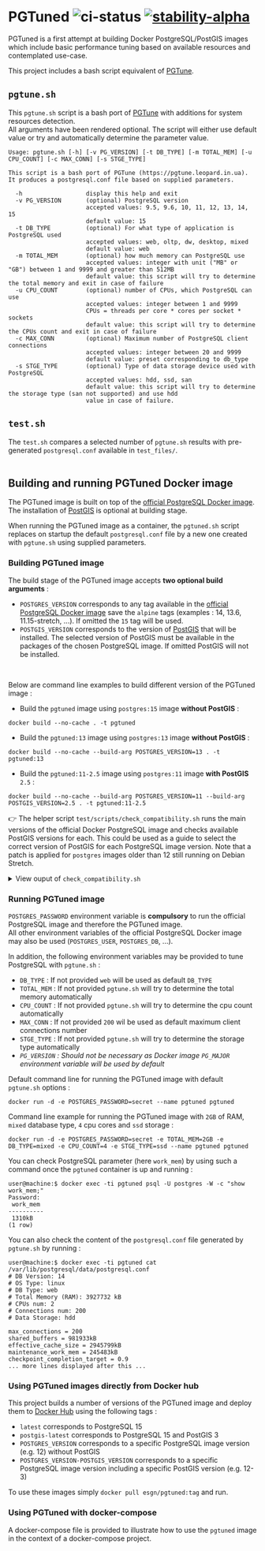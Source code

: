 # PGTuned ![ci-status](https://github.com/esgn/pgtuned/actions/workflows/docker-image.yml/badge.svg) [![stability-alpha](https://img.shields.io/badge/stability-alpha-f4d03f.svg)](https://github.com/mkenney/software-guides/blob/master/STABILITY-BADGES.md#alpha)

PGTuned is a first attempt at building Docker PostgreSQL/PostGIS images which include basic performance tuning based on available resources and contemplated use-case.  

This project includes a bash script equivalent of [PGTune](https://github.com/le0pard/pgtune).

## `pgtune.sh`

This `pgtune.sh` script is a bash port of [PGTune](https://github.com/le0pard/pgtune) with additions for system resources detection.    
All arguments have been rendered optional. The script will either use default value or try and automatically determine the parameter value.

```
Usage: pgtune.sh [-h] [-v PG_VERSION] [-t DB_TYPE] [-m TOTAL_MEM] [-u CPU_COUNT] [-c MAX_CONN] [-s STGE_TYPE]

This script is a bash port of PGTune (https://pgtune.leopard.in.ua).
It produces a postgresql.conf file based on supplied parameters.

  -h                  display this help and exit
  -v PG_VERSION       (optional) PostgreSQL version
                      accepted values: 9.5, 9.6, 10, 11, 12, 13, 14, 15
                      default value: 15
  -t DB_TYPE          (optional) For what type of application is PostgreSQL used
                      accepted values: web, oltp, dw, desktop, mixed
                      default value: web
  -m TOTAL_MEM        (optional) how much memory can PostgreSQL use
                      accepted values: integer with unit ("MB" or "GB") between 1 and 9999 and greater than 512MB
                      default value: this script will try to determine the total memory and exit in case of failure
  -u CPU_COUNT        (optional) number of CPUs, which PostgreSQL can use
                      accepted values: integer between 1 and 9999
                      CPUs = threads per core * cores per socket * sockets
                      default value: this script will try to determine the CPUs count and exit in case of failure
  -c MAX_CONN         (optional) Maximum number of PostgreSQL client connections
                      accepted values: integer between 20 and 9999
                      default value: preset corresponding to db_type
  -s STGE_TYPE        (optional) Type of data storage device used with PostgreSQL
                      accepted values: hdd, ssd, san
                      default value: this script will try to determine the storage type (san not supported) and use hdd
                      value in case of failure.
```

## `test.sh`

The `test.sh` compares a selected number of `pgtune.sh` results with pre-generated `postgresql.conf` available in `test_files/`.  
<br />

## Building and running PGTuned Docker image

The PGTuned image is built on top of the [official PostgreSQL Docker image](https://hub.docker.com/_/postgres). The installation of [PostGIS](https://postgis.net/) is optional at building stage.  

When running the PGTuned image as a container, the `pgtuned.sh` script replaces on startup the default `postgresql.conf` file by a new one created with `pgtune.sh` using supplied parameters.

### Building PGTuned image

The build stage of the PGTuned image accepts **two optional build arguments** :
* `POSTGRES_VERSION` corresponds to any tag available in the [official PostgreSQL Docker image](https://hub.docker.com/_/postgres) save the `alpine` tags (examples : 14, 13.6, 11.15-stretch, ...). If omitted the `15` tag will be used.
* `POSTGIS_VERSION` corresponds to the version of [PostGIS](https://postgis.net/) that will be installed. The selected version of PostGIS must be available in the packages of the chosen PostgreSQL image. If omitted PostGIS will not be installed.  
<br />

Below are command line examples to build different version of the PGTuned image :

* Build the `pgtuned` image using `postgres:15` image **without PostGIS** :

```
docker build --no-cache . -t pgtuned
```

* Build the `pgtuned:13` image using `postgres:13` image **without PostGIS** :

```
docker build --no-cache --build-arg POSTGRES_VERSION=13 . -t pgtuned:13
```

* Build the `pgtuned:11-2.5` image using `postgres:11` image **with PostGIS** `2.5` :

```
docker build --no-cache --build-arg POSTGRES_VERSION=11 --build-arg POSTGIS_VERSION=2.5 . -t pgtuned:11-2.5
```

:point_right: The helper script `test/scripts/check_compatibility.sh` runs the main versions of the official Docker PostgreSQL image and checks available PostGIS versions for each. This could be used as a guide to select the correct version of PostGIS for each PostgreSQL image version. Note that a patch is applied for `postgres` images older than 12 still running on Debian Stretch.

<details> 
<summary>View ouput of <code>check_compatibility.sh</code></summary>
<pre>
<code>
Examining postgres:15
######################
Available PostGIS versions : 3
Running on Debian GNU/Linux 11 (bullseye)
<br/>
Examining postgres:14
######################
Available PostGIS versions : 3
Running on Debian GNU/Linux 11 (bullseye)
<br/>
Examining postgres:13
######################
Available PostGIS versions : 3
Running on Debian GNU/Linux 11 (bullseye)
<br/>
Examining postgres:12
######################
Available PostGIS versions : 3
Running on Debian GNU/Linux 11 (bullseye)
<br/>
Examining postgres:11
######################
applying apt-archive.postgres.org patch
Available PostGIS versions : 2.5 3
Running on Debian GNU/Linux 9 (stretch)
<br/>
Examining postgres:11-bullseye
######################
Available PostGIS versions : 3
Running on Debian GNU/Linux 11 (bullseye)
<br/>
Examining postgres:10
######################
applying apt-archive.postgres.org patch
Available PostGIS versions : 2.4 2.5 3
Running on Debian GNU/Linux 9 (stretch)
<br/>
Examining postgres:10-bullseye
######################
Available PostGIS versions : 3
Running on Debian GNU/Linux 11 (bullseye)
<br/>
Examining postgres:9.6
######################
applying apt-archive.postgres.org patch
Available PostGIS versions : 2.3 2.4 2.5 3
Running on Debian GNU/Linux 9 (stretch)
<br/>
Examining postgres:9.6-bullseye
######################
Available PostGIS versions : 3
Running on Debian GNU/Linux 11 (bullseye)
<br/>
Examining postgres:9.5
######################
applying apt-archive.postgres.org patch
Available PostGIS versions : 2.3 2.4 2.5 3
Running on Debian GNU/Linux 9 (stretch)
</code>
</pre>
</details>

### Running PGTuned image

`POSTGRES_PASSWORD` environment variable is **compulsory** to run the official PostgreSQL image and therefore the PGTuned image.  
All other environment variables of the official PostgreSQL Docker image may also be used (`POSTGRES_USER`, `POSTGRES_DB`, ...).

In addition, the following environment variables may be provided to tune PostgreSQL with `pgtune.sh` :
* `DB_TYPE` : If not provided `web` will be used as default `DB_TYPE`
* `TOTAL_MEM` : If not provided `pgtune.sh` will try to determine the total memory automatically
* `CPU_COUNT` : If not provided `pgtune.sh` will try to determine the cpu count automatically
* `MAX_CONN` : If not provided `200` wil be used as default maximum client connections number
* `STGE_TYPE` : If not provided `pgtune.sh` will try to determine the storage type automatically
* *`PG_VERSION` : Should not be necessary as Docker image `PG_MAJOR` environment variable will be used by default*

Default command line for running the PGTuned image with default `pgtune.sh` options :
```
docker run -d -e POSTGRES_PASSWORD=secret --name pgtuned pgtuned
```

Command line example for running the PGTuned image with `2GB` of RAM, `mixed` database type, `4` cpu cores and `ssd` storage :
```
docker run -d -e POSTGRES_PASSWORD=secret -e TOTAL_MEM=2GB -e DB_TYPE=mixed -e CPU_COUNT=4 -e STGE_TYPE=ssd --name pgtuned pgtuned
```

You can check PostgreSQL parameter (here `work_mem`) by using such a command once the `pgtuned` container is up and running :
```
user@machine:$ docker exec -ti pgtuned psql -U postgres -W -c "show work_mem;"
Password: 
 work_mem 
----------
 1310kB
(1 row)
```

You can also check the content of the `postgresql.conf` file generated by `pgtune.sh` by running :
```
user@machine:$ docker exec -ti pgtuned cat /var/lib/postgresql/data/postgresql.conf
# DB Version: 14
# OS Type: linux
# DB Type: web
# Total Memory (RAM): 3927732 kB
# CPUs num: 2
# Connections num: 200
# Data Storage: hdd

max_connections = 200
shared_buffers = 981933kB
effective_cache_size = 2945799kB
maintenance_work_mem = 245483kB
checkpoint_completion_target = 0.9
... more lines displayed after this ...
```

### Using PGTuned images directly from Docker hub

This project builds a number of versions of the PGTuned image and deploy them to [Docker Hub](https://hub.docker.com/r/esgn/pgtuned) using the following tags :
* `latest` corresponds to PostgreSQL 15
* `postgis-latest` corresponds to PostgreSQL 15 and PostGIS 3
* `POSTGRES_VERSION` corresponds to a specific PostgreSQL image version (e.g. 12) without PostGIS
* `POSTGRES_VERSION-POSTGIS_VERSION` corresponds to a specific PostgreSQL image version including a specific PostGIS version (e.g. 12-3)

To use these images simply `docker pull esgn/pgtuned:tag` and run.

### Using PGTuned with docker-compose

A docker-compose file is provided to illustrate how to use the `pgtuned` image in the context of a docker-compose project.
